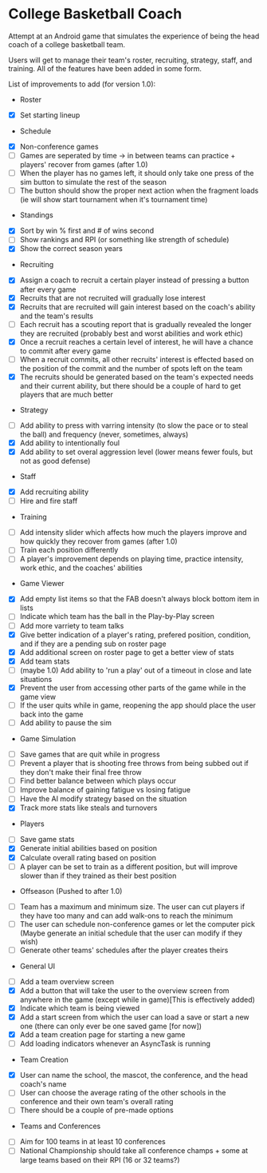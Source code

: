 # College Basketball Coach

Attempt at an Android game that simulates the experience of being the head coach of a college basketball team.

Users will get to manage their team's roster, recruiting, strategy, staff, and training. All of the features have been added in some form.

List of improvements to add (for version 1.0):
* Roster
- [x] Set starting lineup

* Schedule
- [x] Non-conference games
- [ ] Games are seperated by time -> in between teams can practice + players' recover from games (after 1.0)
- [ ] When the player has no games left, it should only take one press of the sim button to simulate the rest of the season
- [ ] The button should show the proper next action when the fragment loads (ie will show start tournament when it's tournament time)

* Standings
- [x] Sort by win % first and # of wins second
- [ ] Show rankings and RPI (or something like strength of schedule)
- [x] Show the correct season years

* Recruiting
- [x] Assign a coach to recruit a certain player instead of pressing a button after every game
- [x] Recruits that are not recruited will gradually lose interest
- [x] Recruits that are recruited will gain interest based on the coach's ability and the team's results
- [ ] Each recruit has a scouting report that is gradually revealed the longer they are recruited (probably best and worst abilities and work ethic)
- [x] Once a recruit reaches a certain level of interest, he will have a chance to commit after every game
- [ ] When a recruit commits, all other recruits' interest is effected based on the position of the commit and the number of spots left on the team
- [x] The recruits should be generated based on the team's expected needs and their current ability, but there should be a couple of hard to get players that are much better

* Strategy
- [ ] Add ability to press with varring intensity (to slow the pace or to steal the ball) and frequency (never, sometimes, always)
- [x] Add ability to intentionally foul
- [x] Add ability to set overal aggression level (lower means fewer fouls, but not as good defense)

* Staff
- [x] Add recruiting ability
- [ ] Hire and fire staff

* Training
- [ ] Add intensity slider which affects how much the players improve and how quickly they recover from games (after 1.0)
- [ ] Train each position differently
- [ ] A player's improvement depends on playing time, practice intensity, work ethic, and the coaches' abilities

* Game Viewer
- [x] Add empty list items so that the FAB doesn't always block bottom item in lists
- [ ] Indicate which team has the ball in the Play-by-Play screen
- [ ] Add more varriety to team talks
- [x] Give better indication of a player's rating, prefered position, condition, and if they are a pending sub on roster page
- [x] Add additional screen on roster page to get a better view of stats
- [x] Add team stats
- [ ] (maybe 1.0) Add ability to 'run a play' out of a timeout in close and late situations
- [x] Prevent the user from accessing other parts of the game while in the game view
- [ ] If the user quits while in game, reopening the app should place the user back into the game
- [ ] Add ability to pause the sim

* Game Simulation
- [ ] Save games that are quit while in progress
- [ ] Prevent a player that is shooting free throws from being subbed out if they don't make their final free throw
- [ ] Find better balance between which plays occur
- [ ] Improve balance of gaining fatigue vs losing fatigue
- [ ] Have the AI modify strategy based on the situation
- [x] Track more stats like steals and turnovers

* Players
- [ ] Save game stats
- [x] Generate initial abilities based on position
- [x] Calculate overall rating based on position 
- [ ] A player can be set to train as a different position, but will improve slower than if they trained as their best position

* Offseason (Pushed to after 1.0)
- [ ] Team has a maximum and minimum size. The user can cut players if they have too many and can add walk-ons to reach the minimum
- [ ] The user can schedule non-conference games or let the computer pick (Maybe generate an initial schedule that the user can modify if they wish)
- [ ] Generate other teams' schedules after the player creates theirs

* General UI
- [ ] Add a team overview screen
- [x] Add a button that will take the user to the overview screen from anywhere in the game (except while in game)[This is effectively added)
- [x] Indicate which team is being viewed
- [x] Add a start screen from which the user can load a save or start a new one (there can only ever be one saved game [for now])
- [x] Add a team creation page for starting a new game
- [ ] Add loading indicators whenever an AsyncTask is running

* Team Creation
- [x] User can name the school, the mascot, the conference, and the head coach's name
- [ ] User can choose the average rating of the other schools in the conference and their own team's overall rating
- [ ] There should be a couple of pre-made options

* Teams and Conferences
- [ ] Aim for 100 teams in at least 10 conferences
- [ ] National Championship should take all conference champs + some at large teams based on their RPI (16 or 32 teams?)
